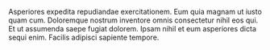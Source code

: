 Asperiores expedita repudiandae exercitationem. Eum quia magnam ut iusto quam cum. Doloremque nostrum inventore omnis consectetur nihil eos qui. Et ut assumenda saepe fugiat dolorem. Ipsam nihil et eum asperiores dicta sequi enim. Facilis adipisci sapiente tempore.